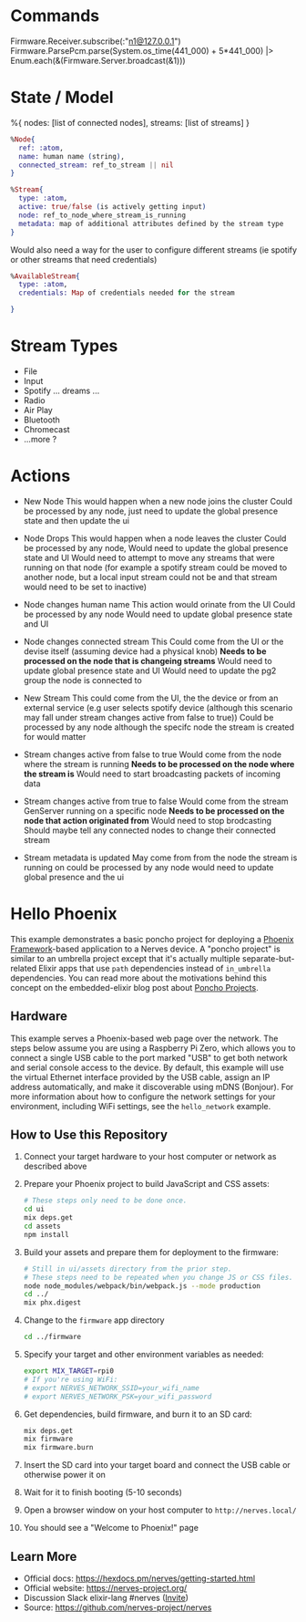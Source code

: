 # Commands
Firmware.Receiver.subscribe(:"n1@127.0.0.1")
Firmware.ParsePcm.parse(System.os_time(441_000) + 5*441_000) |> Enum.each(&(Firmware.Server.broadcast(&1)))


# State / Model
%{
  nodes: [list of connected nodes],
  streams: [list of streams]
}

``` elixir 
%Node{
  ref: :atom,
  name: human name (string),
  connected_stream: ref_to_stream || nil
}
```

```elixir 
%Stream{
  type: :atom, 
  active: true/false (is actively getting input)
  node: ref_to_node_where_stream_is_running
  metadata: map of additional attributes defined by the stream type
}
```

Would also need a way for the user to configure different streams (ie spotify or other streams that need credentials)

```elixir 
%AvailableStream{
  type: :atom,
  credentials: Map of credentials needed for the stream

}

```

# Stream Types
 - File
 - Input
 - Spotify
 ... dreams ...
  - Radio
  - Air Play 
  - Bluetooth
  - Chromecast
  - ...more ?

# Actions
 - New Node
 This would happen when a new node joins the cluster
 Could be processed by any node, just need to update the global presence state and then update the ui

 - Node Drops
 This would happen when a node leaves the cluster
 Could be processed by any node, 
 Would need to update the global presence state and UI
 Would need to attempt to move any streams that were running on that node  (for example a spotify stream could be moved to another node, but a local input stream could not be and that stream would need to be set to inactive)

 - Node changes human name
 This action would orinate from the UI
 Could be processed by any node
 Would need to update global presence state and UI

 - Node changes connected stream
 This Could come from the UI or the devise itself (assuming device had a physical knob)
 __Needs to be processed on the node that is changeing streams__
 Would need to update global presence state and UI
 Would need to update the pg2 group the node is connected to

 - New Stream
 This could come from the UI, the the device or from an external service (e.g user selects spotify device (although this scenario may fall under stream changes active from false to true))
 Could be processed by any node although the specifc node the stream is created for would matter

 - Stream changes active from false to true
 Would come from the node where the stream is running 
 __Needs to be processed on the node where the stream is__
 Would need to start broadcasting packets of incoming data

 - Stream changes active from true to false
 Would come from the stream GenServer running on a specific node
__Needs to be processed on the node that action originated from__
Would need to stop brodcasting
Should maybe tell any connected nodes to change their connected stream

 - Stream metadata is updated
 May come from from the node the stream is running on
could be processed by any node
would need to update global presence and the ui







# Hello Phoenix

This example demonstrates a basic poncho project for deploying a [Phoenix
Framework]-based application to a Nerves device. A "poncho project" is similar
to an umbrella project except that it's actually multiple separate-but-related
Elixir apps that use `path` dependencies instead of `in_umbrella` dependencies.
You can read more about the motivations behind this concept on the
embedded-elixir blog post about [Poncho Projects].

## Hardware

This example serves a Phoenix-based web page over the network. The steps below
assume you are using a Raspberry Pi Zero, which allows you to connect a single
USB cable to the port marked "USB" to get both network and serial console
access to the device. By default, this example will use the virtual Ethernet
interface provided by the USB cable, assign an IP address automatically, and
make it discoverable using mDNS (Bonjour). For more information about how to
configure the network settings for your environment, including WiFi settings,
see the `hello_network` example.

## How to Use this Repository

1. Connect your target hardware to your host computer or network as described
   above
2. Prepare your Phoenix project to build JavaScript and CSS assets:

    ```bash
    # These steps only need to be done once.
    cd ui
    mix deps.get
    cd assets
    npm install
    ```

3. Build your assets and prepare them for deployment to the firmware:

    ```bash
    # Still in ui/assets directory from the prior step.
    # These steps need to be repeated when you change JS or CSS files.
    node node_modules/webpack/bin/webpack.js --mode production
    cd ../
    mix phx.digest
    ```

4. Change to the `firmware` app directory

    ```bash
    cd ../firmware
    ```

5. Specify your target and other environment variables as needed:

    ```bash
    export MIX_TARGET=rpi0
    # If you're using WiFi:
    # export NERVES_NETWORK_SSID=your_wifi_name
    # export NERVES_NETWORK_PSK=your_wifi_password
    ```

6. Get dependencies, build firmware, and burn it to an SD card:

    ```bash
    mix deps.get
    mix firmware
    mix firmware.burn
    ```

7. Insert the SD card into your target board and connect the USB cable or otherwise power it on
8. Wait for it to finish booting (5-10 seconds)
9. Open a browser window on your host computer to `http://nerves.local/`
10. You should see a "Welcome to Phoenix!" page

[Phoenix Framework]: http://www.phoenixframework.org/
[Poncho Projects]: http://embedded-elixir.com/post/2017-05-19-poncho-projects/

## Learn More

* Official docs: https://hexdocs.pm/nerves/getting-started.html
* Official website: https://nerves-project.org/
* Discussion Slack elixir-lang #nerves ([Invite](https://elixir-slackin.herokuapp.com/))
* Source: https://github.com/nerves-project/nerves
